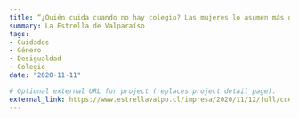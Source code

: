 ```yaml
---
title: “¿Quién cuida cuando no hay colegio? Las mujeres lo asumen más que ellos”
summary: La Estrella de Valparaíso
tags:
- Cuidados
- Género
- Desigualdad
- Colegio
date: "2020-11-11"

# Optional external URL for project (replaces project detail page).
external_link: https://www.estrellavalpo.cl/impresa/2020/11/12/full/cuerpo-principal/15/
---
```

